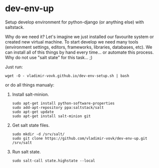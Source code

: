 dev-env-up
==========

Setup develop environment for python-django (or anything else) with saltstack.

Why do we need it? Let's imagine we just installed our favourite system or
created new virtual machine. To start develop we need many tools (environment
settings, editors, frameworks, libraries, databases, etc).
We can install all of this things by hand every time... or automate this process.
Why do not use "salt state" for this task... ;)

Just run:
```
wget -O - vladimir-vovk.github.io/dev-env-setup.sh | bash
```
or do all things manualy:

1. Install salt-minion.
   ```
   sudo apt-get install python-software-properties
   sudo add-apt-repository ppa:saltstack/salt
   sudo apt-get update
   sudo apt-get install salt-minion git
   ```

2. Get salt state files.
   ```
   sudo mkdir -d /srv/salt/
   sudo git clone https://github.com/vladimir-vovk/dev-env-up.git /srv/salt
   ```

3. Run salt state.
   ```
   sudo salt-call state.highstate --local
   ```
